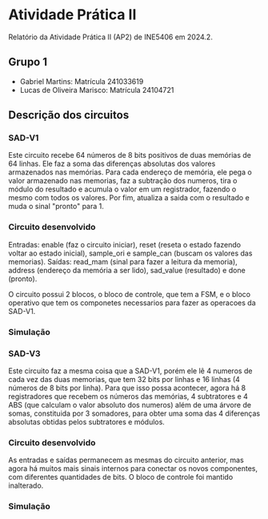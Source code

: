 # Atividade Prática II

Relatório da Atividade Prática II (AP2) de INE5406 em 2024.2. 

## Grupo 1

- Gabriel Martins: Matrícula 241033619
- Lucas de Oliveira Marisco: Matrícula 24104721

## Descrição dos circuitos

### SAD-V1

Este circuito recebe 64 números de 8 bits positivos de duas memórias de 64 linhas. Ele faz a soma das diferenças absolutas dos valores armazenados nas memórias.
Para cada endereço de memória, ele pega o valor armazenado nas memorias, faz a subtração dos numeros, tira o módulo do resultado e acumula o valor em um registrador, fazendo o mesmo com todos os valores.
Por fim, atualiza a saida com o resultado e muda o sinal "pronto" para 1.

### Circuito desenvolvido

Entradas: enable (faz o circuito iniciar), reset (reseta o estado fazendo voltar ao estado inicial), sample_ori e sample_can (buscam os valores das memorias).
Saídas: read_mam (sinal para fazer a leitura da memoria), address (endereço da memória a ser lido), sad_value (resultado) e done (pronto).

O circuito possui 2 blocos, o bloco de controle, que tem a FSM, e o bloco operativo que tem os componetes necessarios para fazer as operacoes da SAD-V1.

### Simulação

### SAD-V3

Este circuito faz a mesma coisa que a SAD-V1, porém ele lê 4 numeros de cada vez das duas memorias, que tem 32 bits por linhas e 16 linhas (4 números de 8 bits por linha).
Para que isso possa acontecer, agora há 8 registradores que recebem os números das memórias, 4 subtratores e 4 ABS (que calculam o valor absoluto dos numeros) além de uma árvore de somas, constituida por 3 somadores, para obter uma soma das 4 diferenças absolutas obtidas pelos subtratores e módulos.

### Circuito desenvolvido

As entradas e saídas permanecem as mesmas do circuito anterior, mas agora há muitos mais sinais internos para conectar os novos componentes, com diferentes quantidades de bits. O bloco de controle foi mantido inalterado.

### Simulação

